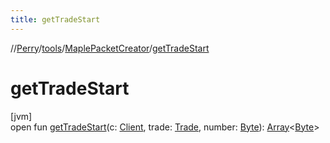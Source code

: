 ```yaml
---
title: getTradeStart
---
```

//[Perry](../../../index.html)/[tools](../index.html)/[MaplePacketCreator](index.html)/[getTradeStart](get-trade-start.html)



# getTradeStart



[jvm]\
open fun [getTradeStart](get-trade-start.html)(c: [Client](../../client/-client/index.html), trade: [Trade](../../server/-trade/index.html), number: [Byte](https://kotlinlang.org/api/latest/jvm/stdlib/kotlin/-byte/index.html)): [Array](https://kotlinlang.org/api/latest/jvm/stdlib/kotlin/-array/index.html)&lt;[Byte](https://kotlinlang.org/api/latest/jvm/stdlib/kotlin/-byte/index.html)&gt;




